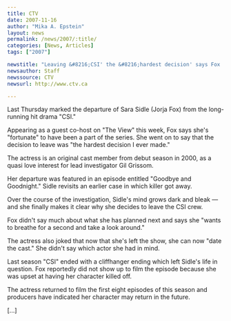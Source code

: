 ```yaml
---
title: CTV
date: 2007-11-16
author: "Mika A. Epstein"
layout: news
permalink: /news/2007/:title/
categories: [News, Articles]
tags: ["2007"]

newstitle: "Leaving &#8216;CSI' the &#8216;hardest decision' says Fox  "
newsauthor: Staff
newssource: CTV
newsurl: http://www.ctv.ca

---
```


Last Thursday marked the departure of Sara Sidle (Jorja Fox) from the long-running hit drama "CSI."

Appearing as a guest co-host on "The View" this week, Fox says she's "fortunate" to have been a part of the series. She went on to say that the decision to leave was "the hardest decision I ever made."

The actress is an original cast member from debut season in 2000, as a quasi love interest for lead investigator Gil Grissom.

Her departure was featured in an episode entitled "Goodbye and Goodnight." Sidle revisits an earlier case in which killer got away.

Over the course of the investigation, Sidle's mind grows dark and bleak &#8212; and she finally makes it clear why she decides to leave the CSI crew.

Fox didn't say much about what she has planned next and says she "wants to breathe for a second and take a look around."

The actress also joked that now that she's left the show, she can now "date the cast." She didn't say which actor she had in mind.

Last season "CSI" ended with a cliffhanger ending which left Sidle's life in question. Fox reportedly did not show up to film the episode because she was upset at having her character killed off.

The actress returned to film the first eight episodes of this season and producers have indicated her character may return in the future.

[...]
